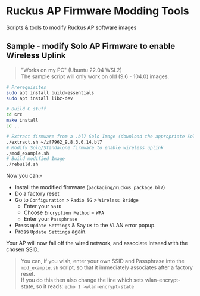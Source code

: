 # Ruckus AP Firmware Modding Tools
Scripts &amp; tools to modify Ruckus AP software images

## Sample - modify Solo AP Firmware to enable Wireless Uplink

> "Works on my PC" (Ubuntu 22.04 WSL2)  
> The sample script will only work on old (9.6 - 104.0) images.

```bash
# Prerequisites
sudo apt install build-essentials
sudo apt install libz-dev

# Build C stuff
cd src
make install
cd ..

# Extract firmware from a .bl7 Solo Image (download the appropriate Solo image for your AP model from https://support.ruckuswireless.com/software)
./extract.sh ~/zf7962_9.8.3.0.14.bl7
# Modify Solo/Standalone firmware to enable wireless uplink
./mod_example.sh
# Build modified Image
./rebuild.sh
```

Now you can:-
* Install the modified firmware (`packaging/ruckus_package.bl7`)
* Do a factory reset
* Go to `Configuration` > `Radio 5G` > `Wireless Bridge`
  * Enter your `SSID`
  * Choose `Encryption Method` = `WPA`
  * Enter your `Passphrase`
* Press `Update Settings` & Say `OK` to the VLAN error popup.
* Press `Update Settings` again. 

Your AP will now fall off the wired network, and associate intsead with the chosen SSID.

> You can, if you wish, enter your own SSID and Passphrase into the `mod_example.sh` script, so that it immediately associates after a factory reset.  
If you do this then also change the line which sets wlan-encrypt-state, so it reads: `echo 1 >wlan-encrypt-state`
